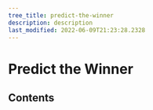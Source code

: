 ```yaml
---
tree_title: predict-the-winner
description: description
last_modified: 2022-06-09T21:23:28.2328
---
```


# Predict the Winner

## Contents
